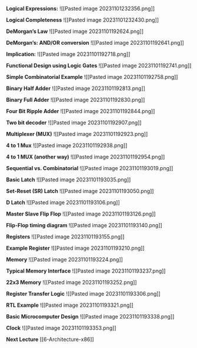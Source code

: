 **Logical Expressions:**
![[Pasted image 20231101232356.png]]

**Logical Completeness**
![[Pasted image 20231101232430.png]]

**DeMorgan’s Law**
![[Pasted image 20231101192624.png]]

**DeMorgan’s: AND/OR conversion**
![[Pasted image 20231101192641.png]]

**Implication:**
![[Pasted image 20231101192718.png]]

**Functional Design using Logic Gates**
![[Pasted image 20231101192741.png]]

**Simple Combinatorial Example**
![[Pasted image 20231101192758.png]]

**Binary Half Adder**
![[Pasted image 20231101192813.png]]

**Binary Full Adder**
![[Pasted image 20231101192830.png]]

**Four Bit Ripple Adder**
![[Pasted image 20231101192844.png]]

**Two bit decoder**
![[Pasted image 20231101192907.png]]

**Multiplexer (MUX)**
![[Pasted image 20231101192923.png]]

**4 to 1 Mux**
![[Pasted image 20231101192938.png]]

**4 to 1 MUX (another way)**
![[Pasted image 20231101192954.png]]

**Sequential vs. Combinatorial**
![[Pasted image 20231101193019.png]]

**Basic Latch**
![[Pasted image 20231101193035.png]]

**Set-Reset (SR) Latch**
![[Pasted image 20231101193050.png]]

**D Latch**
![[Pasted image 20231101193106.png]]

**Master Slave Flip Flop**
![[Pasted image 20231101193126.png]]

**Flip-Flop timing diagram**
![[Pasted image 20231101193140.png]]

**Registers**
![[Pasted image 20231101193155.png]]

**Example Register**
![[Pasted image 20231101193210.png]]

**Memory**
![[Pasted image 20231101193224.png]]

**Typical Memory Interface**
![[Pasted image 20231101193237.png]]

**22x3 Memory**
![[Pasted image 20231101193252.png]]

**Register Transfer Logic**
![[Pasted image 20231101193306.png]]

**RTL Example**
![[Pasted image 20231101193321.png]]

**Basic Microcomputer Design**
![[Pasted image 20231101193338.png]]

**Clock**
![[Pasted image 20231101193353.png]]

**Next Lecture**
[[6-Architecture-x86]]

